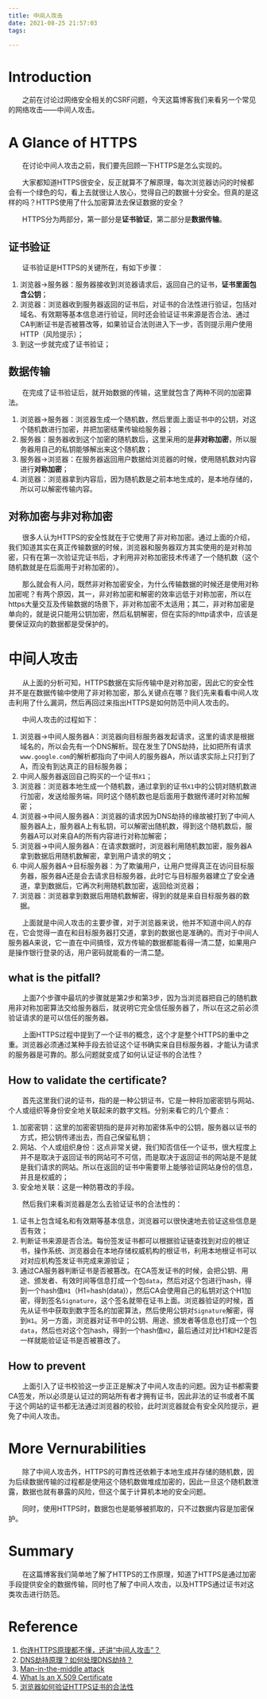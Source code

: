 ```yaml
---
title: 中间人攻击
date: 2021-08-25 21:57:03
tags:

---
```


# Introduction

&emsp;&emsp;之前在讨论过网络安全相关的CSRF问题，今天这篇博客我们来看另一个常见的网络攻击——中间人攻击。

<!-- more -->

# A Glance of HTTPS

&emsp;&emsp;在讨论中间人攻击之前，我们要先回顾一下HTTPS是怎么实现的。

&emsp;&emsp;大家都知道HTTPS很安全，反正就算不了解原理，每次浏览器访问的时候都会有一个绿色的勾，看上去就很让人放心，觉得自己的数据十分安全。但真的是这样的吗？HTTPS使用了什么加密算法去保证数据的安全？

&emsp;&emsp;HTTPS分为两部分，第一部分是**证书验证**，第二部分是**数据传输**。

## 证书验证

&emsp;&emsp;证书验证是HTTPS的关键所在，有如下步骤：

1. 浏览器->服务器：服务器接收到浏览器请求后，返回自己的证书，**证书里面包含公钥**；
2. 浏览器：浏览器收到服务器返回的证书后，对证书的合法性进行验证，包括对域名、有效期等基本信息进行验证，同时还会验证证书来源是否合法、通过CA判断证书是否被篡改等，如果验证合法则进入下一步，否则提示用户使用HTTP（风险提示）；
3. 到这一步就完成了证书验证；

## 数据传输

&emsp;&emsp;在完成了证书验证后，就开始数据的传输，这里就包含了两种不同的加密算法。

1. 浏览器->服务器：浏览器生成一个随机数，然后里面上面证书中的公钥，对这个随机数进行加密，并把加密结果传输给服务器；
2. 服务器：服务器收到这个加密的随机数后，这里采用的是**非对称加密**，所以服务器用自己的私钥能够解出来这个随机数；
3. 服务器->浏览器：在服务器返回用户数据给浏览器的时候，使用随机数对内容进行**对称加密**；
4. 浏览器：浏览器拿到内容后，因为随机数是之前本地生成的，是本地存储的，所以可以解密传输内容。

## 对称加密与非对称加密

&emsp;&emsp;很多人认为HTTPS的安全性就在于它使用了非对称加密。通过上面的介绍，我们知道其实在真正传输数据的时候，浏览器和服务器双方其实使用的是对称加密，只有在第一次验证完证书后，才利用非对称加密技术传递了一个随机数（这个随机数就是在后面用于对称加密的）。

&emsp;&emsp;那么就会有人问，既然非对称加密安全，为什么传输数据的时候还是使用对称加密呢？有两个原因，其一，非对称加密和解密的效率远低于对称加密，所以在https大量交互及传输数据的场景下，非对称加密不太适用；其二，非对称加密是单向的，就是说只能用公钥加密，然后私钥解密，但在实际的http请求中，应该是要保证双向的数据都是受保护的。

# 中间人攻击

&emsp;&emsp;从上面的分析可知，HTTPS数据在实际传输中是对称加密，因此它的安全性并不是在数据传输中使用了非对称加密，那么关键点在哪？我们先来看看中间人攻击利用了什么漏洞，然后再回过来指出HTTPS是如何防范中间人攻击的。

&emsp;&emsp;中间人攻击的过程如下：

1. 浏览器->中间人服务器A：浏览器向目标服务器发起请求，这里的请求是根据域名的，所以会先有一个DNS解析。现在发生了DNS劫持，比如把所有请求`www.google.com`的解析都指向了中间人的服务器A，所以请求实际上只打到了A，而没有到达真正的目标服务器；
2. 中间人服务器返回自己购买的一个证书`X1`；
3. 浏览器：浏览器本地生成一个随机数，通过拿到的证书`X1`中的公钥对随机数进行加密，发送给服务端，同时这个随机数也是后面用于数据传递时对称加解密；
4. 浏览器->中间人服务器A：浏览器的请求因为DNS劫持的缘故被打到了中间人服务器A上，服务器A上有私钥，可以解密出随机数，得到这个随机数后，服务器A可以对来自A的所有内容进行对称加解密；
5. 浏览器->中间人服务器A：在请求数据时，浏览器利用随机数加密，服务器A拿到数据后用随机数解密，拿到用户请求的明文；
6. 中间人服务器A->目标服务器：为了欺骗用户，让用户觉得真正在访问目标服务器，服务器A还是会去请求目标服务器，此时它与目标服务器建立了安全通道，拿到数据后，它再次利用随机数加密，返回给浏览器；
7. 浏览器：浏览器拿到数据后用随机数解密，得到的就是来自目标服务器的数据。

&emsp;&emsp;上面就是中间人攻击的主要步骤，对于浏览器来说，他并不知道中间人的存在，它会觉得一直在和目标服务器打交道，拿到的数据也是准确的。而对于中间人服务器A来说，它一直在中间搞怪，双方传输的数据都能看得一清二楚，如果用户是操作银行登录的话，用户密码就能看的一清二楚。

## what is the pitfall?

&emsp;&emsp;上面7个步骤中最坑的步骤就是第2步和第3步，因为当浏览器把自己的随机数用非对称加密算法交给服务器后，就说明它完全信任服务器了，所以在这之前必须验证请求的是可以信任的服务器。

&emsp;&emsp;上面HTTPS过程中提到了一个证书的概念，这个才是整个HTTPS的重中之重。浏览器必须通过某种手段去验证这个证书确实来自目标服务器，才能认为请求的服务器是可靠的。那么问题就变成了如何认证证书的合法性？

## How to validate the certificate?

&emsp;&emsp;首先这里我们说的证书，指的是一种公钥证书，它是一种将加密密钥与网站、个人或组织等身份安全地关联起来的数字文档。分别来看它的几个要点：

1. 加密密钥：这里的加密密钥指的是非对称加密体系中的公钥，服务器以证书的方式，把公钥传递出去，而自己保留私钥；
2. 网站、个人或组织身份：这点非常关键，我们知否信任一个证书，很大程度上并不是取决于返回证书的网站可不可信，而是取决于返回证书的网站是不是就是我们请求的网站。所以在返回的证书中需要带上能够验证网站身份的信息，并且是权威的；
3. 安全地关联：这是一种防篡改的手段。

&emsp;&emsp;然后我们来看浏览器是怎么去验证证书的合法性的：

1. 证书上包含域名和有效期等基本信息，浏览器可以很快速地去验证这些信息是否有效；
2. 判断证书来源是否合法。每份签发证书都可以根据验证链查找到对应的根证书，操作系统、浏览器会在本地存储权威机构的根证书，利用本地根证书可以对对应机构签发证书完成来源验证；
3. 通过CA服务器判断证书是否被篡改。在CA签发证书的时候，会把公钥、用途、颁发者、有效时间等信息打成一个包`data`，然后对这个包进行hash，得到一个hash值`H1`（H1=hash(data)），然后CA会使用自己的私钥对这个H1加密，得到签名`Signature`，这个签名就带在证书上面。浏览器验证的时候，首先从证书中获取到数字签名的加密算法，然后使用公钥对`Signature`解密，得到`H1`。另一方面，浏览器对证书中的公钥、用途、颁发者等信息也打成一个包`data`，然后也对这个包hash，得到一个hash值`H2`，最后通过对比H1和H2是否一样就能验证证书是否被篡改了。

## How to prevent

&emsp;&emsp;上面引入了证书校验这一步正正是解决了中间人攻击的问题。因为证书都需要CA签发，所以必须是认证过的网站所有者才拥有证书，因此非法的证书或者不属于这个网站的证书都无法通过浏览器的校验，此时浏览器就会有安全风险提示，避免了中间人攻击。

# More Vernurabilities

&emsp;&emsp;除了中间人攻击外，HTTPS的可靠性还依赖于本地生成并存储的随机数，因为后续数据传输的过程都是使用这个随机数做堆成加密的，因此一旦这个随机数泄露，数据也就有暴露的风险，但这个属于计算机本地的安全问题。

&emsp;&emsp;同时，使用HTTPS时，数据包也是能够被抓取的，只不过数据内容是加密保护。

# Summary

&emsp;&emsp;在这篇博客我们简单地了解了HTTPS的工作原理，知道了HTTPS是通过加密手段提供安全的数据传输，同时也了解了中间人攻击，以及HTTPS通过证书对这类攻击进行防范。

# Reference

1. [你连HTTPS原理都不懂，还讲“中间人攻击”？](https://juejin.cn/post/6844904065227292685)
2. [DNS劫持原理？如何处理DNS劫持？](https://dun.163.com/news/p/18043a7b41f047ab8dc06ea3bdff6e9b)
3. [Man-in-the-middle attack](https://en.wikipedia.org/wiki/Man-in-the-middle_attack)
4. [What Is an X.509 Certificate](https://www.ssl.com/faqs/what-is-an-x-509-certificate/)
5. [浏览器如何验证HTTPS证书的合法性](https://www.zhihu.com/question/37370216)
